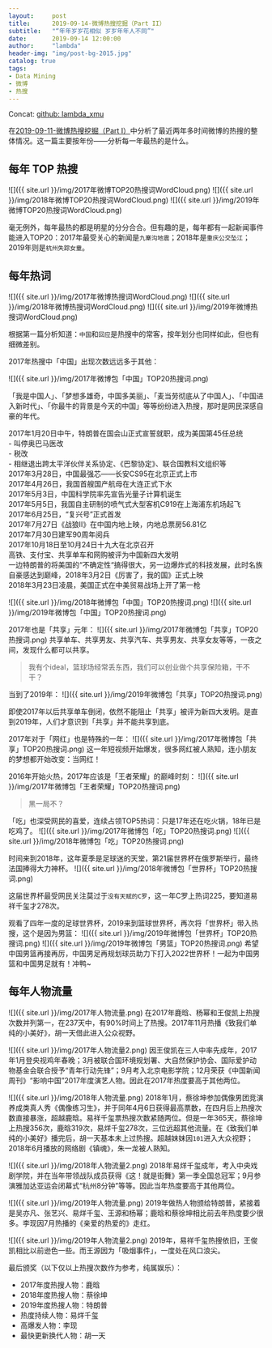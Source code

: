 ```yaml
---
layout:     post
title:      2019-09-14-微博热搜挖掘（Part II）
subtitle:   "“年年岁岁花相似 岁岁年年人不同”"
date:       2019-09-14 12:00:00
author:     "lambda"
header-img: "img/post-bg-2015.jpg"
catalog: true
tags:
- Data Mining
- 微博
- 热搜
---
```


Concat: [github: lambda_xmu](https://github.com/lambda-xmu)

在[2019-09-11-微博热搜挖掘（Part I）](http://lambda-xmu.club/2018/09/11/%E5%BE%AE%E5%8D%9A%E7%83%AD%E6%90%9C%E6%8C%96%E6%8E%98-Part-I/)中分析了最近两年多时间微博的热搜的整体情况。这一篇主要按年份——分析每一年最热的是什么。

## 每年 TOP 热搜

![]({{ site.url }}/img/2017年微博TOP20热搜词WordCloud.png)
![]({{ site.url }}/img/2018年微博TOP20热搜词WordCloud.png)
![]({{ site.url }}/img/2019年微博TOP20热搜词WordCloud.png)

毫无例外，每年最热的都是明星的分分合合。但有趣的是，每年都有一起新闻事件能进入TOP20：2017年最受关心的新闻是`九寨沟地震`；2018年是`重庆公交坠江`；2019年则是`杭州失踪女童`。

## 每年热词

![]({{ site.url }}/img/2017年微博热搜词WordCloud.png)
![]({{ site.url }}/img/2018年微博热搜词WordCloud.png)
![]({{ site.url }}/img/2019年微博热搜词WordCloud.png)

根据第一篇分析知道：`中国`和`回应`是热搜中的常客，按年划分也同样如此，但也有细微差别。

2017年热搜中「中国」出现次数远远多于其他：

![]({{ site.url }}/img/2017年微博包「中国」TOP20热搜词.png)

「我是中国人」、「梦想多雄奇，中国多美丽」、「麦当劳彻底从了中国人」、「中国进入新时代」、「你最牛的背景是今天的中国」等等纷纷进入热搜，那时是网民深感自豪的年代。

2017年1月20日中午，特朗普在国会山正式宣誓就职，成为美国第45任总统  
    - 叫停奥巴马医改  
    - 税改  
    - 相继退出跨太平洋伙伴关系协定、《巴黎协定》、联合国教科文组织等  
2017年3月28日，中国最强芯——长安CS95在北京正式上市  
2017年4月26日，我国首艘国产航母在大连正式下水  
2017年5月3日，中国科学院率先宣告光量子计算机诞生  
2017年5月5日，我国自主研制的喷气式大型客机C919在上海浦东机场起飞  
2017年6月25日，“复兴号”正式首发  
2017年7月27日《战狼Ⅱ》在中国内地上映，内地总票房56.81亿  
2017年7月30日建军90周年阅兵  
2017年10月18日至10月24日十九大在北京召开  
高铁、支付宝、共享单车和网购被评为中国新四大发明  
一边特朗普的将美国的“不确定性“搞得很大，另一边爆炸式的科技发展，此时名族自豪感达到巅峰，2018年3月2日《厉害了，我的国》正式上映  
2018年3月23日凌晨，美国正式在中美贸易战场上开了第一枪  

![]({{ site.url }}/img/2018年微博包「中国」TOP20热搜词.png)
![]({{ site.url }}/img/2019年微博包「中国」TOP20热搜词.png)

2017年也是「共享」元年：
![]({{ site.url }}/img/2017年微博包「共享」TOP20热搜词.png)
共享单车、共享男友、共享汽车、共享男友、共享女友等等，一夜之间，发现什么都可以共享。

> 我有个ideal，篮球场经常丢东西，我们可以创业做个共享保险箱，干不干？

当到了2019年：
![]({{ site.url }}/img/2019年微博包「共享」TOP20热搜词.png)

即使2017年以后共享单车倒闭，依然不能阻止「共享」被评为新四大发明。是直到2019年，人们才意识到「共享」并不能共享到底。

2017年对于「网红」也是特殊的一年：
![]({{ site.url }}/img/2017年微博包「共享」TOP20热搜词.png)
这一年短视频开始爆发，很多网红被人熟知，连小朋友的梦想都开始改变：当网红！

2016年开始火热，2017年应该是「王者荣耀」的巅峰时刻：
![]({{ site.url }}/img/2017年微博包「王者荣耀」TOP20热搜词.png)
> 黑一局不？

「吃」也深受网民的喜爱，连续占领TOP5热词：只是17年还在吃火锅，18年已是吃鸡了。
![]({{ site.url }}/img/2017年微博包「吃」TOP20热搜词.png)
![]({{ site.url }}/img/2018年微博包「吃」TOP20热搜词.png)

时间来到2018年，这年夏季是足球迷的天堂，第21届世界杯在俄罗斯举行，最终法国捧得大力神杯。
![]({{ site.url }}/img/2018年微博包「世界杯」TOP20热搜词.png)

这届世界杯最受网民关注莫过于`没有天赋的C罗`，这一年C罗上热词225，要知道易祥千玺才278次。

观看了四年一度的足球世界杯，2019来到篮球世界杯，再次将「世界杯」带入热搜，这个是因为男篮：
![]({{ site.url }}/img/2019年微博包「世界杯」TOP20热搜词.png)
![]({{ site.url }}/img/2019年微博包「男篮」TOP20热搜词.png)
希望中国男篮再接再厉，中国男足再规划球员助力下打入2022世界杯！一起为中国男篮和中国男足就有！冲鸭~

## 每年人物流量
![]({{ site.url }}/img/2017年人物流量.png)
在2017年鹿晗、杨幂和王俊凯上热搜次数并列第一，在237天中，有90%时间上了热搜。2017年11月热播《致我们单纯的小美好》，胡一天借此进入公众视野。

![]({{ site.url }}/img/2017年人物流量2.png)
因王俊凯在三人中率先成年，2017年1月登央视鸡年春晚；3月被联合国环境规划署、大自然保护协会、国际爱护动物基金会联合授予“青年行动先锋”；9月考入北京电影学院；12月荣获《中国新闻周刊》“影响中国”2017年度演艺人物。因此在2017年热度要高于其他两位。

![]({{ site.url }}/img/2018年人物流量.png)
2018年1月，蔡徐坤参加偶像男团竞演养成类真人秀《偶像练习生》，并于同年4月6日获得最高票数，在四月后上热搜次数直接暴涨，超越鹿晗。易祥千玺票热搜次数紧随两位。但是一年365天，蔡徐坤上热搜356次，鹿晗319次，易烊千玺278次，三位远超其他流量。在《致我们单纯的小美好》播完后，胡一天基本未上过热搜。超越妹妹因`101`进入大众视野；2018年6月播放的网络剧《镇魂》，朱一龙被人熟知。

![]({{ site.url }}/img/2018年人物流量2.png)
2018年易烊千玺成年，考入中央戏剧学院，并在当年带领战队成员获得《这！就是街舞》第一季全国总冠军；9月参演雅加达亚运会闭幕式“杭州8分钟”等等。因此当年热度要高于其他两位。

![]({{ site.url }}/img/2019年人物流量.png)
2019年做热人物颁给特朗普，紧接着是吴亦凡、张艺兴、易烊千玺、王源和杨幂；鹿晗和蔡徐坤相比前去年热度要少很多。李现因7月热播的《亲爱的热爱的》走红。

![]({{ site.url }}/img/2019年人物流量2.png)
2019年，易祥千玺热搜依旧，王俊凯相比以前逊色一些。而王源因为「吸烟事件」，一度处在风口浪尖。

最后颁奖（以下仅以上热搜次数作为参考，纯属娱乐）：
- 2017年度热搜人物：鹿晗
- 2018年度热搜人物：蔡徐坤
- 2019年度热搜人物：特朗普
- 热度持续人物：易烊千玺
- 高爆发人物：李现
- 最快更新换代人物：胡一天
